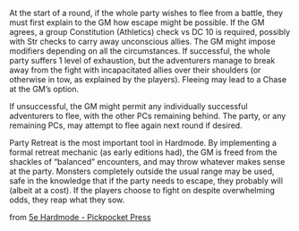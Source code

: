 At the start of a round, if the whole party wishes to flee from a battle, they must first explain to the GM how escape might be possible. If the GM agrees, a group Constitution (Athletics) check vs DC 10 is required, possibly with Str checks to carry away unconscious allies. The GM might impose modifiers depending on all the circumstances. If successful, the whole party suffers 1 level of exhaustion, but the adventurers manage to break away from the fight with incapacitated allies over their shoulders (or otherwise in tow, as explained by the players). Fleeing may lead to a Chase at the GM’s option.

If unsuccessful, the GM might permit any individually successful adventurers to flee, with the other PCs remaining behind. The party, or any remaining PCs, may attempt to flee again next round if desired.

Party Retreat is the most important tool in Hardmode. By implementing a formal retreat mechanic (as early editions had), the GM is freed from the shackles of “balanced” encounters, and may throw whatever makes sense at the party. Monsters completely outside the usual range may be used, safe in the knowledge that if the party needs to escape, they probably will (albeit at a cost). If the players choose to fight on despite overwhelming odds, they reap what they sow.

from [5e Hardmode - Pickpocket Press](https://preview.drivethrurpg.com/en/product/241570/5e-hardmode)